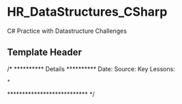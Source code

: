 # HR_DataStructures_CSharp
C# Practice with Datastructure Challenges

## Template Header

/* ********** Details ********** Date:
Source: Key Lessons:

    * 
*************************** */
